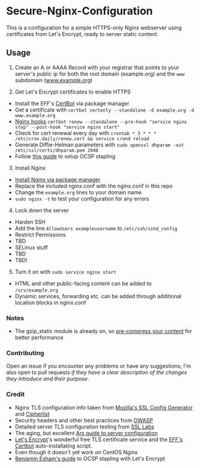 # Secure-Nginx-Configuration
This is a configuration for a simple HTTPS-only Nginx webserver using certificates from Let's Encrypt, ready to server static content.

## Usage
1. Create an A or AAAA Record with your registrar that points to your server's public ip for both the root domain (example.org) and the `www` subdomain (www.example.org)

2. Get Let's Encrypt certificates to enable HTTPS
 * Install the EFF's [CertBot](https://certbot.eff.org/) via package manager
 * Get a certificate with `certbot certonly --standalone -d example.org -d www.example.org`
 * [Nginx hooks](https://certbot.eff.org/docs/using.html#renewing-certificates) `certbot renew --standalone --pre-hook "service nginx stop" --post-hook "service nginx start"`
 * Check for cert renewal every day with `crontab * 3 * * * /etc/cron.daily/renew.cert && service crond reload`
 * Generate Diffie-Helman parameters with `sudo openssl dhparam -out /etc/ssl/certs/dhparam.pem 2048`
 * Follow [this guide](https://esham.io/2016/01/ocsp-stapling) to setup OCSP stapling

3. Install Nginx
 * [Install Nginx via package manager](https://www.nginx.com/resources/admin-guide/installing-nginx-open-source/#prebuilt)
 * Replace the included nginx.conf with the nginx.conf in this repo
 * Change the `example.org` lines to your domain name.
 * `sudo nginx -t` to test your configuration for any errors

4. Lock down the server
 * Harden SSH
  * Add the line `AllowUsers exampleusername` to `/etc/ssh/sshd_config`
 * Restrict Permissions
  * TBD
 * SELinux stuff
  * TBD
 * TBD!

5. Turn it on with `sudo service nginx start`
 * HTML and other public-facing content can be added to `/srv/example.org`
 * Dynamic services, forwarding etc. can be added through additional location blocks in nginx.conf

### Notes
 * The gzip_static module is already on, so [pre-compress your content](http://www.cambus.net/serving-precompressed-content-with-nginx-and-zopfli/) for better performance

### Contributing
Open an issue if you encounter any problems or have any suggestions; I'm also open to pull requests *if they have a clear description of the changes they introduce and their purpose*.

### Credit
* Nginx TLS configuration info taken from [Mozilla's SSL Config Generator](https://mozilla.github.io/server-side-tls/ssl-config-generator/) and [Cipherlist](https://cipherli.st/)
* Security headers and other best practices from [OWASP](https://www.owasp.org/) 
* Detailed server TLS configuration testing from [SSL Labs](https://www.ssllabs.com/ssltest/)
* The aging, but excellent [Ars guide to server configuration](http://arstechnica.com/gadgets/2012/11/how-to-set-up-a-safe-and-secure-web-server/)
* [Let's Encrypt](https://letsencrypt.org/)'s wonderful free TLS certificate service and the [EFF's Certbot](https://certbot.eff.org/) auto-installating script.
 * Even though it doesn't yet work on CentOS Nginx
* [Benjamin Esham's guide](https://esham.io/2016/01/ocsp-stapling) to OCSP stapling with Let's Encrypt

